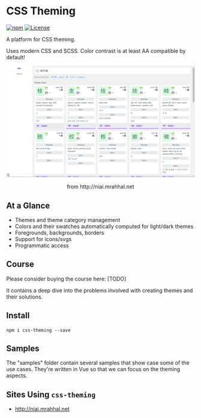 # CSS Theming

[![npm](https://img.shields.io/npm/v/css-theming.svg)](https://www.npmjs.com/package/css-theming)
[![License](https://img.shields.io/badge/license-MIT-blue.svg)](https://opensource.org/licenses/MIT)

A platform for CSS theming.

Uses modern CSS and SCSS. Color contrast is at least AA compatible by default!

![niai](images/niai.gif)

<p align="center">from http://niai.mrahhal.net</p>

## At a Glance

- Themes and theme category management
- Colors and their swatches automatically computed for light/dark themes
- Foregrounds, backgrounds, borders
- Support for icons/svgs
- Programmatic access

## Course

Please consider buying the course here: [TODO]

It contains a deep dive into the problems involved with creating themes and their solutions.

## Install

```
npm i css-theming --save
```

## Samples

The "samples" folder contain several samples that show case some of the use cases. They're written in Vue so that we can focus on the theming aspects.

## Sites Using `css-theming`

- http://niai.mrahhal.net
